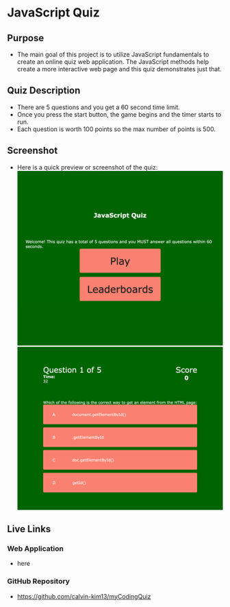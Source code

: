 # JavaScript Quiz

## Purpose
- The main goal of this project is to utilize JavaScript fundamentals to create an online quiz web application. The JavaScript methods help create a more interactive web page and this quiz demonstrates just that.

## Quiz Description
- There are 5 questions and you get a 60 second time limit. 
- Once you press the start button, the game begins and the timer starts to run.
- Each question is worth 100 points so the max number of points is 500.

## Screenshot
- Here is a quick preview or screenshot of the quiz:
![Alt text](/assets/img/quiz-homepage.png "Screenshot of Quiz")
![Alt text](/assets/img/quiz.png "Screenshot of quiz game")

## Live Links
### Web Application
- here

### GitHub Repository
- https://github.com/calvin-kim13/myCodingQuiz
